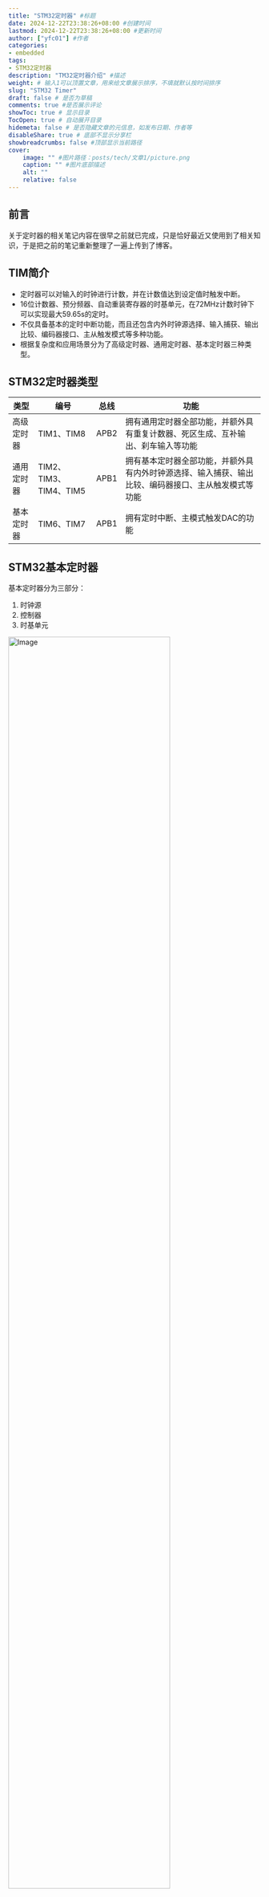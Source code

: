 ```yaml
---
title: "STM32定时器" #标题
date: 2024-12-22T23:38:26+08:00 #创建时间
lastmod: 2024-12-22T23:38:26+08:00 #更新时间
author: ["yfc01"] #作者
categories: 
- embedded
tags: 
- STM32定时器
description: "TM32定时器介绍" #描述
weight: # 输入1可以顶置文章，用来给文章展示排序，不填就默认按时间排序
slug: "STM32 Timer"
draft: false # 是否为草稿
comments: true #是否展示评论
showToc: true # 显示目录
TocOpen: true # 自动展开目录
hidemeta: false # 是否隐藏文章的元信息，如发布日期、作者等
disableShare: true # 底部不显示分享栏
showbreadcrumbs: false #顶部显示当前路径
cover:
    image: "" #图片路径：posts/tech/文章1/picture.png
    caption: "" #图片底部描述
    alt: ""
    relative: false
---
```


## 前言

关于定时器的相关笔记内容在很早之前就已完成，只是恰好最近又使用到了相关知识，于是把之前的笔记重新整理了一遍上传到了博客。

## TIM简介

- 定时器可以对输入的时钟进行计数，并在计数值达到设定值时触发中断。
- 16位计数器、预分频器、自动重装寄存器的时基单元，在72MHz计数时钟下可以实现最大59.65s的定时。
- 不仅具备基本的定时中断功能，而且还包含内外时钟源选择、输入捕获、输出比较、编码器接口、主从触发模式等多种功能。
- 根据复杂度和应用场景分为了高级定时器、通用定时器、基本定时器三种类型。

## STM32定时器类型

| **类型**   | **编号**               | **总线** | **功能**                                                     |
| ---------- | ---------------------- | -------- | ------------------------------------------------------------ |
| 高级定时器 | TIM1、TIM8             | APB2     | 拥有通用定时器全部功能，并额外具有重复计数器、死区生成、互补输出、刹车输入等功能 |
| 通用定时器 | TIM2、TIM3、TIM4、TIM5 | APB1     | 拥有基本定时器全部功能，并额外具有内外时钟源选择、输入捕获、输出比较、编码器接口、主从触发模式等功能 |
| 基本定时器 | TIM6、TIM7             | APB1     | 拥有定时中断、主模式触发DAC的功能                            |

## STM32基本定时器

基本定时器分为三部分：

1. 时钟源
2. 控制器
3. 时基单元

<img src="https://i.postimg.cc/DzSx9Gz2/image.png" alt="Image" data-zoomable width="80%;">

1. **时钟源**：时钟源来自RCC的TIMXCLK，就是内部时钟（CK_INT）直接经过控制器传给时基单元充当CK_PSC
2. **控制器**：控制定时器的复位、使能、计数、DAC触发
3. **时基单元**
   1. 预分频器:分频、得到计时器的时钟，即CNT计数1次所需要的时间,预分频器时16位的寄存器、所以可分频为1-65536
   2. 计数器：用来计数
   3. 自动装载寄存器ARR：即CNT加到ARR的值之后，会产生一个事件或中断或DMA请求
   4. 时基单元里面还有非常重要的寄存器——影子寄存器，什么是影子寄存器呢？仔细看上面的图会发现PSC和自动重装载寄存器ARR都有阴影，它们就是影子寄存器。影子寄存器的作用：PSC和ARR都是当影子寄存器被写入新的值时，电路才会生效，所以是用户值->寄存器->影子寄存器->生效，影子寄存器可以起到缓冲的作用。

<img src="https://i.postimg.cc/vTh7g8mq/image.png" alt="Image" data-zoomable width="80%;">

## STM32通用定时器

**STM32的通用定时器是由一个可编程预分频器（PSC）驱动的16位自动重装载计数器（CNT）构成，可用于测量输入脉冲长度（输入捕获）或者产生输出波形（输出比较和PWM）等。**

STM3 的通用TIMx（TIM2、TIM3、TIM4 和 TIM5）定时器功能特点包括：

- **位于低速的APB1总线上（注意：高级定时器是在高速的APB2总线上）**；
- **16位向上、向下、向上/向下（中心对齐）计数模式**，自动装载计数器（TIMx_CNT）；
- **16位**可编程（可以实时修改）预分频器（TIMx_PSC）**，计数器时钟频率的分频系数 为 1～65535 之间的任意数值；**
- **4 个独立通道（TIMx_CH1~4）**，这些通道可以用来作为：
  1. 输入捕获
  2. 输出比较
  3. PWM生成（边缘或中间对齐模式）
  4. 单脉冲模式输出 

- 可使用外部信号（TIMx_ETR）**控制定时器和定时器互连**（可以用 1 个定时器控制另外一个定时器）的同步电路。
- 如下事件发生时产生中断/DMA（**6个独立的IRQ/DMA请求生成器**）：
  1. **更新：计数器向上溢出/向下溢出，计数器初始化(通过软件或者内部/外部触发)** 
  2. **触发事件（计数器启动、停止、初始化或者由内部/外部触发计数）**
  3. **输入捕获** 
  4. **输出比较** 
  5. 支持针对定位的增量（正交）编码器和霍尔传感器电路 
  6. 触发输入作为外部时钟或者按周期的电流管理

STM32 的通用定时器可以被用于：测量输入信号的脉冲长度（输入捕获）或者产生输出波形（输出比较和 PWM）等。 

使用定时器预分频器和 RCC 时钟控制器预分频器，脉冲长度和波形周期可以在几个微秒到几个毫秒间调整。**STM32 的每个通用定时器都是完全独立的，没有互相共享的任何资源。**

### 计数器模式

通用定时器可以向上计数、向下计数、向上向下双向计数模式。

- 向上计数模式：计数器从**0计数到自动加载值（TIMx_ARR）**，然后重新从0开始计数并且产生一个计数器溢出事件。
- 向下计数模式：计数器从**自动装入的值（TIMx_ARR）开始向下计数到0**，然后从自动装入的值重新开始，并产生一个计数器向下溢出事件。
- 中央对齐模式（向上/向下计数）：**计数器从0开始计数到自动装入的值-1，产生一个计数器溢出事件，然后向下计数到1并且产生一个计数器溢出事件；然后再从0开始重新计数**。

简单地理解三种计数模式，可以通过下面的图形：

<img src="https://i.postimg.cc/T3fwNjCD/image.png" alt="Image" data-zoomable width="80%;">



### 通用定时器结构

<img src="https://i.postimg.cc/Pq3VRjn8/image.png" alt="Image" data-zoomable width="80%;">

对于这个定时器框图，分成四部分来讲：最顶上的一部分（**计数时钟的选择**）、中间部分（**时基单元**）、左下部分（**输入捕获**）、右下部分（**PWM输出**）。

#### 计数时钟的选择

| 时钟源                                      | 说明                                                         | 适用场景                                                     |
| ------------------------------------------- | ------------------------------------------------------------ | ------------------------------------------------------------ |
| **内部时钟（TIMx_CLK）**                    | 定时器的时钟源通常来自系统时钟（如 APB 总线时钟）。时钟周期由定时器的预分频器决定。 | 一般应用，适用于不需要外部时钟源的情况。                     |
| **外部时钟模式1：外部捕捉比较引脚（TIx）**  | 使用外部输入信号（例如：外部传感器信号）作为计数源，通过捕捉或比较引脚（TIx）提供时钟。 | 用于外部事件触发计时，应用于例如计量或脉冲输入的情况。       |
| **外部时钟模式2：外部引脚输入（TIMx_ETR）** | 定时器可以通过外部事件触发输入（ETR）引脚接收时钟信号，这适合于接收外部设备提供的时钟信号。 | 当需要精确同步外部信号或时钟时，常用于同步外部设备。         |
| **内部触发输入（ITRx）**                    | 一个定时器可以作为另一个定时器的预分频器，利用触发输入（ITRx）来共享时钟源。 | 用于需要多个定时器协同工作时，能够提高同步精度，减少硬件需求。 |

#### 时基单元

可查看上述基础定时器部分内容。

#### 输入捕获

输入捕获模式将一个外部信号引脚连接到定时器输入捕获通道，通过定时器的输入捕获寄存器（CCR）记录信号的边沿事件（上升沿或下降沿）发生时定时器的计数值。通过比较这些计数值，可以计算出输入信号的周期、频率或占空比等特性。主要特性：

- **边沿选择**：可以选择在上升沿、下降沿或两者都捕获。
- **多通道支持**：一个定时器通常支持多个输入捕获通道，每个通道都有独立的捕获寄存器。
- **中断与DMA支持**：捕获事件可以触发中断或通过DMA传输数据。

#### PWM输出

PWM（Pulse Width Modulation，脉冲宽度调制）是一种通过调节脉冲信号的占空比（即高电平时间相对于周期的比例）来控制功率输出的方法。PWM广泛应用于电机控制、LED调光、音频信号生成等领域。在STM32微控制器中，定时器可以用来生成PWM信号。PWM输出原理：

PWM信号是一种方波信号，其占空比可以调节。通过改变信号的占空比，可以控制负载（如电机、LED等）接收到的平均功率。例如：

- **100%占空比**：信号始终为高电平，负载接收最大功率。
- **50%占空比**：信号一半时间为高电平，一半时间为低电平，负载接收50%的功率。
- **0%占空比**：信号始终为低电平，负载接收最小功率。

## STM32高级定时器

高级定时器适用于需要精确控制和复杂功能的应用场景，而低级定时器则适用于简单的定时和延时任务。选择哪种定时器取决于具体应用的需求。

<img src="https://i.postimg.cc/yY2V2MBt/6-1.png" alt="Image" data-zoomable width="80%;">

高级定时器相较于普通定时器，升级了如图数字所示部分：

- 重复次数计数器：增加计数器的计数能力。
- DTG：死区生成电路
- 互补的PWM输出
- 时钟安全系统

### 重复次数计数器

- **功能**：重复次数计数器（也叫做循环计数器）用于增加定时器的计数能力，通常与 PWM 输出相关。当 PWM 信号输出需要进行多次重复或产生复杂的波形时，重复次数计数器允许定时器在一个周期内生成多次信号。
- **使用场景**：
  - 在需要生成较长周期或较复杂周期波形的应用中，例如用于电机控制、步进电机的精准控制等。
  - 该计数器通常与基本定时器或高级定时器结合使用，提升计数范围和分辨率。
- **原理**：重复计数器增加了定时器周期的重复次数，用户可以配置一个基本周期内的重复计数，提升信号的灵活性和稳定性。

### DTG：死区生成电路

- **功能**：死区生成电路（DTG）用于在互补 PWM 输出信号之间生成一个“死区”时间，即两个输出信号之间存在一个延迟，避免由于开关延迟造成的电流冲突。
- **使用场景**：
  - 主要应用于电机驱动、H 桥电路或其他需要互补输出的电力电子应用中。
  - 通过引入死区时间，可以防止上、下桥臂同时导通，避免短路，保护电路免受损坏。
- **原理**：DTG 控制 PWM 输出的两个信号之间的时间间隔。在该死区时间内，两个信号都保持不输出或处于关闭状态，确保在高压负载时，两个输出不会发生冲突。

### 互补的 PWM 输出

- **功能**：互补 PWM 输出通常用于需要两个互补信号的应用场景，例如电机控制、H 桥驱动电路等。互补 PWM 输出会生成两个 PWM 信号，其中一个信号与另一个信号相反。
- **使用场景**：
  - 常用于驱动 H 桥、全桥电路、双极电机驱动等，其中要求两个信号保持一定的反向关系来控制负载的正负极。
  - 适用于需要精确控制开关元件的电力电子应用，如 DC 电机控制、步进电机控制等。
- **原理**：互补 PWM 输出生成两个频率相同、但相位相反的信号。这样在电机控制中，两个信号能够在不同的桥臂中交替切换，产生旋转磁场，驱动电机转动。

### 时钟安全系统

- **功能**：时钟安全系统用于监控系统时钟源的状态，确保系统时钟的稳定性。若主时钟源（如外部晶振或内部分频器）发生故障或失效时，系统能够切换到备用时钟源，避免系统因时钟源问题而出现崩溃。
- **使用场景**：
  - 在工业控制、汽车电子、通信系统等要求高可靠性的应用中，时钟的稳定性至关重要。
  - 特别适用于对时钟可靠性有高要求的系统，如需要长时间稳定运行的嵌入式系统。
- **原理**：时钟安全系统监控主时钟源的健康状态，一旦检测到时钟源异常（如晶振故障），系统会自动切换到备用时钟源（通常是内部振荡器）以确保系统持续运行。

## 定时器中断基本结构

<img src="https://i.postimg.cc/grFTHHFS/image.png" alt="Image" data-zoomable width="80%;">



## 时基单元时序

### 预分频器时序

<img src="https://i.postimg.cc/Y2Rc1JhY/image.png" alt="Image" data-zoomable width="80%;">

计数器计数频率：CK_CNT = CK_PSC / (PSC + 1)

**CK_PSC**：这是定时器预分频器的输入时钟频率。通常，CK_PSC 是系统时钟频率或者一个已知的固定频率。

**PSC**：这是预分频器寄存器的值。它是一个可以配置的整数，用于设置定时器的预分频比。

**CK_CNT**：这是定时器计数器的时钟频率。经过预分频器后，定时器实际工作的时钟频率。

### 计数器时序

<img src="https://i.postimg.cc/HxtN9ysd/image.png" alt="Image" data-zoomable width="80%;">

计数器溢出频率：CK_CNT_OV = CK_CNT / (ARR + 1) = CK_PSC / (PSC + 1) / (ARR + 1)

**CK_PSC**：这是定时器预分频器的输入时钟频率，通常为系统时钟频率或其他已知固定频率。

**PSC**：这是预分频器寄存器的值，用于设置定时器的预分频比。

**CK_CNT**：这是定时器计数器的时钟频率。

**ARR**：这是自动重装载寄存器（Auto-Reload Register）的值。定时器计数到该值后，会发生溢出并重新开始计数。

**CK_CNT_OV**：这是定时器计数器溢出的频率。

### 计数器无预装时序

<img src="https://i.postimg.cc/RVsVtHxB/image.png" alt="Image" data-zoomable width="80%;">

没有缓冲寄存器，在更改计数器数值的时候会直接改变计数器的计数值。

### 计数器有预装时序

<img src="https://i.postimg.cc/JhJ1SYDr/image.png" alt="Image" data-zoomable width="80%;">

有缓冲寄存器，在更改计数器数值的时候不会直接改变计数器的计数值，需要本次计数周期完成才会更改计数器计数值。

## RCC时钟树

什么是时钟？

**时钟是单片机运行的基础，时钟信号推动单片机内各个部分执行相应的指令**。时钟系统就是CPU的脉搏，决定cpu速率，像人的心跳一样 只有有了心跳，人才能做其他的事情，而单片机有了时钟，才能够运行执行指令，才能够做其他的处理 (点灯，串口，ADC)，时钟的重要性不言而喻。

为什么 STM32 要有多个时钟源呢？

STM32本身十分复杂，外设非常多 但我们实际使用的时候只会用到有限的几个外设，使用任何外设都需要时钟才能启动，但并不是所有的外设都需要系统时钟那么高的频率，为了兼容不同速度的设备，有些高速，有些低速，如果都用高速时钟，势必造成浪费  并且，同一个电路，时钟越快功耗越快，同时抗电磁干扰能力也就越弱，所以较为复杂的MCU都是采用多时钟源的方法来解决这些问题。

### STM32的时钟系统框图

<img src="https://i.postimg.cc/7YTQ3FpZ/STM32.png" alt="Image" data-zoomable width="80%;">

系统时钟有很多种选择，左边的部分就是设置系统时钟使用那个时钟源， 右边是系统时钟通过AHB预分频器，给相对应的外设设置相对应的时钟频率。从左到右可以简单理解为 各个时钟源--->系统时钟来源的设置--->各个外设时钟的设置。

### 时钟系统

#### 时钟源

STM32 有**4个**独立时钟源:HSI、HSE、LSI、LSE。

1. HSI是高速内部时钟，RC振荡器，频率为8MHz，精度不高。
2. HSE是高速外部时钟，可接石英/陶瓷谐振器，或者接外部时钟源，频率范围为**4MHz~16MHz**。
3. LSI是低速内部时钟，RC振荡器，频率为40kHz，提供低功耗时钟。　 
4. LSE是低速外部时钟，接频率为32.768kHz的石英晶体。

其中**LSI**是作为**IWDGCLK(独立看门狗)**时钟源和**RTC时钟源**而独立使用，而HSI高速内部时钟HSE高速外部时钟PLL锁相环时钟这三个经过分频或者倍频作为系统时钟来使用。

**PLL为锁相环倍频输出**，其时钟输入源可选择为**HSI/2、HSE或者HSE/2**。倍频可选择为**2~16**倍，但是其输出频率最大不得超过72MHz， 通过倍频之后作为系统时钟的时钟源。

比如Keil编写程序是默认的时钟为72Mhz，其实是这么来的：

- 外部晶振(**HSE**)提供的8MHz（与电路板上的晶振的相关）通过**PLLXTPRE分频器**后，进入**PLLSRC选择开关**，进而通过**PLLMUL锁相环**进行倍频（x9）后，为系统提供72MHz的系统时钟（SYSCLK）。之后是AHB预分频器对时钟信号进行分频，然后为低速外设提供时钟。
- **内部RC振荡器(HSI) 为**8MHz /2 为4MHz 进入**PLLSRC选择开关**，通过**PLLMUL锁相环**进行倍频（x18）后 为72MHz。

#### 输出时钟信号

STM32可以选择一个时钟信号输出到MCO脚(PA8)上，可以选择为PLL输出的2分频、HSI、HSE、或者系统时钟。可以把时钟信号输出供外部使用。

<img src="https://i.postimg.cc/RVRGLvg9/image.png" alt="Image" data-zoomable width="80%;">

#### USB时钟

STM32中有一个全速功能的USB模块，其串行接口引擎需要一个频率为48MHz的时钟源。该时钟源只能从PLL输出端获取（唯一的），可以选择为1.5分频或者1分频，当需要使用USB模块时，PLL必须使能，并且时钟频率配置为48MHz或72MHz。

<img src="https://i.postimg.cc/Bb3c2zDX/USB.png" alt="Image" data-zoomable width="80%;">



#### 外设时钟

**简单流程**：系统时钟--->AHB分频器--->各个外设分频倍频器 --->  外设时钟的设置。

右边部分为：**系统时钟SYSCLK通过AHB分频器分频后送给各模块使用**，AHB分频器可选择1、2、4、8、16、64、128、256、512分频。其中AHB分频器输出的时钟送给5大模块使用： 

1. **内核总线**：送给AHB总线、内核、内存和DMA使用的HCLK时钟。 
2. **Tick定时器**：通过8分频后送给Cortex的系统定时器时钟。 
3. **I2S总线**：直接送给Cortex的空闲运行时钟FCLK。 
4. **APB1外设**：送给APB1分频器。**APB1分频器可选择1、2、4、8、16分频**，其输出一路供APB1外设使用(PCLK1，最大频率36MHz)，另一路送给通用定时器使用。该倍频器可选择1或者2倍频，时钟输出供定时器2-7使用。 
5. **APB2外设**：送给APB2分频器。**APB2分频器可选择1、2、4、8、16分频**，其输出一路供APB2外设使用(PCLK2，最大频率72MHz)，另一路送给高级定时器。该倍频器可选择1或者2倍频，时钟输出供定时器1和定时器8使用。

另外，APB2分频器还有一路输出供ADC分频器使用，分频后送给ADC模块使用。ADC分频器可选择为2、4、6、8分频。 

需要注意的是，如果 APB 预分频器分频系数是1，则定时器时钟频率 (TIMxCLK) 为 PCLKx。否则定时器时钟频率将为APB域的频率的两倍：TIMxCLK = 2xPCLKx。 

<img src="https://i.postimg.cc/j5KN3FqN/APB1-APB2-F1.png" alt="Image" data-zoomable width="80%;">

## 参考资料

<a href="https://www.bilibili.com/video/BV1th411z7sn?p=13&vd_source=fcbd8c5e9a46fc8723685feb30801506" target="_blank">[6-1\] TIM定时中断_哔哩哔哩_bilibili</a>

<a href="https://blog.csdn.net/shun1296/article/details/121147491" target="_blank">基于stm32f103c8t6的定时器详解（持续更新）_stm32f103c8t6定时器-CSDN博客</a>

<a href="https://blog.csdn.net/qq_38410730/article/details/79976785" target="_blank">【STM32】通用定时器的基本原理（实例：定时器中断）_tim6具备位 16位可编程预分频器,时钟频率的分频系数为之间的任意数值</a>

<a href="https://blog.csdn.net/as480133937/article/details/98845509" target="_blank">【STM32】系统时钟RCC详解(超详细，超全面)_rcc时钟-CSDN博客</a>